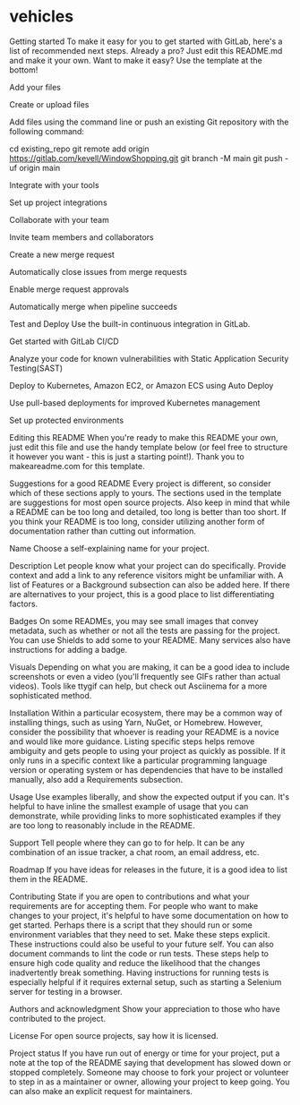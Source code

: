 # vehicles
Getting started
To make it easy for you to get started with GitLab, here's a list of recommended next steps.
Already a pro? Just edit this README.md and make it your own. Want to make it easy? Use the template at the bottom!

Add your files


 Create or upload files

 Add files using the command line or push an existing Git repository with the following command:


cd existing_repo
git remote add origin https://gitlab.com/kevell/WindowShopping.git
git branch -M main
git push -uf origin main



Integrate with your tools


 Set up project integrations



Collaborate with your team


 Invite team members and collaborators


 Create a new merge request


 Automatically close issues from merge requests


 Enable merge request approvals


 Automatically merge when pipeline succeeds



Test and Deploy
Use the built-in continuous integration in GitLab.


 Get started with GitLab CI/CD


 Analyze your code for known vulnerabilities with Static Application Security Testing(SAST)


 Deploy to Kubernetes, Amazon EC2, or Amazon ECS using Auto Deploy


 Use pull-based deployments for improved Kubernetes management


 Set up protected environments




Editing this README
When you're ready to make this README your own, just edit this file and use the handy template below (or feel free to structure it however you want - this is just a starting point!). Thank you to makeareadme.com for this template.

Suggestions for a good README
Every project is different, so consider which of these sections apply to yours. The sections used in the template are suggestions for most open source projects. Also keep in mind that while a README can be too long and detailed, too long is better than too short. If you think your README is too long, consider utilizing another form of documentation rather than cutting out information.

Name
Choose a self-explaining name for your project.

Description
Let people know what your project can do specifically. Provide context and add a link to any reference visitors might be unfamiliar with. A list of Features or a Background subsection can also be added here. If there are alternatives to your project, this is a good place to list differentiating factors.

Badges
On some READMEs, you may see small images that convey metadata, such as whether or not all the tests are passing for the project. You can use Shields to add some to your README. Many services also have instructions for adding a badge.

Visuals
Depending on what you are making, it can be a good idea to include screenshots or even a video (you'll frequently see GIFs rather than actual videos). Tools like ttygif can help, but check out Asciinema for a more sophisticated method.

Installation
Within a particular ecosystem, there may be a common way of installing things, such as using Yarn, NuGet, or Homebrew. However, consider the possibility that whoever is reading your README is a novice and would like more guidance. Listing specific steps helps remove ambiguity and gets people to using your project as quickly as possible. If it only runs in a specific context like a particular programming language version or operating system or has dependencies that have to be installed manually, also add a Requirements subsection.

Usage
Use examples liberally, and show the expected output if you can. It's helpful to have inline the smallest example of usage that you can demonstrate, while providing links to more sophisticated examples if they are too long to reasonably include in the README.

Support
Tell people where they can go to for help. It can be any combination of an issue tracker, a chat room, an email address, etc.

Roadmap
If you have ideas for releases in the future, it is a good idea to list them in the README.

Contributing
State if you are open to contributions and what your requirements are for accepting them.
For people who want to make changes to your project, it's helpful to have some documentation on how to get started. Perhaps there is a script that they should run or some environment variables that they need to set. Make these steps explicit. These instructions could also be useful to your future self.
You can also document commands to lint the code or run tests. These steps help to ensure high code quality and reduce the likelihood that the changes inadvertently break something. Having instructions for running tests is especially helpful if it requires external setup, such as starting a Selenium server for testing in a browser.

Authors and acknowledgment
Show your appreciation to those who have contributed to the project.

License
For open source projects, say how it is licensed.

Project status
If you have run out of energy or time for your project, put a note at the top of the README saying that development has slowed down or stopped completely. Someone may choose to fork your project or volunteer to step in as a maintainer or owner, allowing your project to keep going. You can also make an explicit request for maintainers.
